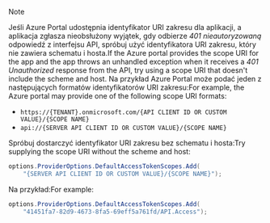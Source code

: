 > [!NOTE]
> <span data-ttu-id="9ecd0-101">Jeśli Azure Portal udostępnia identyfikator URI zakresu dla aplikacji, a aplikacja zgłasza nieobsłużony wyjątek, gdy odbierze *401 nieautoryzowaną* odpowiedź z interfejsu API, spróbuj użyć identyfikatora URI zakresu, który nie zawiera schematu i hosta.</span><span class="sxs-lookup"><span data-stu-id="9ecd0-101">If the Azure portal provides the scope URI for the app and the app throws an unhandled exception when it receives a *401 Unauthorized* response from the API, try using a scope URI that doesn't include the scheme and host.</span></span> <span data-ttu-id="9ecd0-102">Na przykład Azure Portal może podać jeden z następujących formatów identyfikatorów URI zakresu:</span><span class="sxs-lookup"><span data-stu-id="9ecd0-102">For example, the Azure portal may provide one of the following scope URI formats:</span></span>
>
> * `https://{TENANT}.onmicrosoft.com/{API CLIENT ID OR CUSTOM VALUE}/{SCOPE NAME}`
> * `api://{SERVER API CLIENT ID OR CUSTOM VALUE}/{SCOPE NAME}`
>
> <span data-ttu-id="9ecd0-103">Spróbuj dostarczyć identyfikator URI zakresu bez schematu i hosta:</span><span class="sxs-lookup"><span data-stu-id="9ecd0-103">Try supplying the scope URI without the scheme and host:</span></span>
>
> ```csharp
> options.ProviderOptions.DefaultAccessTokenScopes.Add(
>     "{SERVER API CLIENT ID OR CUSTOM VALUE}/{SCOPE NAME}");
> ```
>
> <span data-ttu-id="9ecd0-104">Na przykład:</span><span class="sxs-lookup"><span data-stu-id="9ecd0-104">For example:</span></span>
>
> ```csharp
> options.ProviderOptions.DefaultAccessTokenScopes.Add(
>     "41451fa7-82d9-4673-8fa5-69eff5a761fd/API.Access");
> ```

